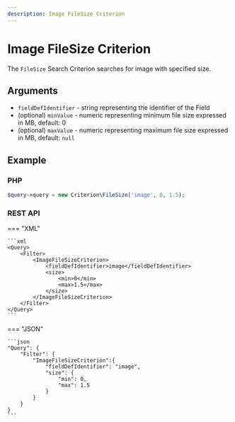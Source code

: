 ```yaml
---
description: Image FileSize Criterion
---
```


# Image FileSize Criterion

The `FileSize` Search Criterion searches for image with specified size.

## Arguments

- `fieldDefIdentifier` - string representing the identifier of the Field
- (optional) `minValue` - numeric representing minimum file size expressed in MB, default: 0
- (optional) `maxValue` - numeric representing maximum file size expressed in MB, default: `null`

## Example

### PHP

``` php
$query->query = new Criterion\FileSize('image', 0, 1.5);
```

### REST API

=== "XML"

    ```xml
    <Query>
        <Filter>
            <ImageFileSizeCriterion>
                <fieldDefIdentifier>image</fieldDefIdentifier>
                <size>
                    <min>0</min>
                    <max>1.5</max>
                </size>
            </ImageFileSizeCriterion>
        </Filter>
    </Query>
    ```

=== "JSON"

    ```json
    "Query": {
        "Filter": {
            "ImageFileSizeCriterion":{
                "fieldDefIdentifier": "image",
                "size": {
                    "min": 0, 
                    "max": 1.5
                }
            }
        }
    }
    ```
